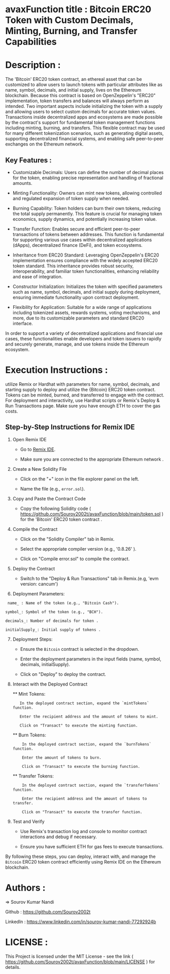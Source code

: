 # avaxFunction title : Bitcoin ERC20 Token with Custom Decimals, Minting, Burning, and Transfer Capabilities

# Description :

The 'Bitcoin' ERC20 token contract, an ethereal asset that can be customized to allow users to launch tokens with particular attributes like as name, symbol, decimals, and initial supply, lives on the Ethereum blockchain. Because this contract is based on OpenZeppelin's "ERC20" implementation, token transfers and balances will always perform as intended. Two important aspects include initializing the token with a supply and allowing users to select custom decimals for accurate token values. Transactions inside decentralized apps and ecosystems are made possible by the contract's support for fundamental token management functions including minting, burning, and transfers. This flexible contract may be used for many different tokenization scenarios, such as generating digital assets, supporting decentralized financial systems, and enabling safe peer-to-peer exchanges on the Ethereum network.

## Key Features :

  * Customizable Decimals: Users can define the number of decimal places for the token, enabling precise representation
    and handling of fractional amounts.

  * Minting Functionality: Owners can mint new tokens, allowing controlled and regulated expansion of token supply when needed.

  * Burning Capability: Token holders can burn their own tokens, reducing the total supply permanently. This feature is crucial for managing token economics, 
    supply dynamics, and potentially increasing token value.

  * Transfer Function: Enables secure and efficient peer-to-peer transactions of tokens between addresses. This function is fundamental for supporting various use 
    cases within decentralized applications (dApps), decentralized finance (DeFi), and token ecosystems.

  * Inheritance from ERC20 Standard: Leveraging OpenZeppelin's ERC20 implementation ensures compliance with the widely accepted ERC20 token standard. This 
    inheritance provides robust security, interoperability, and familiar token functionalities, enhancing reliability and ease of integration.

  * Constructor Initialization: Initializes the token with specified parameters such as name, symbol, decimals, and initial supply during deployment, ensuring 
    immediate functionality upon contract deployment.

  * Flexibility for Application: Suitable for a wide range of applications including tokenized assets, rewards systems, voting mechanisms, and more, due to its 
    customizable parameters and standard ERC20 interface.

In order to support a variety of decentralized applications and financial use cases, these functionalities enable developers and token issuers to rapidly and securely generate, manage, and use tokens inside the Ethereum ecosystem.

# Execution Instructions :

utilize Remix or Hardhat with parameters for name, symbol, decimals, and starting supply to deploy and utilize the {Bitcoin} ERC20 token contract. Tokens can be minted, burned, and transferred to engage with the contract. For deployment and interactivity, use Hardhat scripts or Remix's Deploy & Run Transactions page. Make sure you have enough ETH to cover the gas costs.


## Step-by-Step Instructions for Remix IDE

   1. Open Remix IDE

       * Go to [Remix IDE](https://remix.ethereum.org/).
         
       * Make sure you are connected to the appropriate Ethereum network .

   2. Create a New Solidity File

      * Click on the "+" icon in the file explorer panel on the left.
        
      * Name the file (e.g., `error.sol`).

   3. Copy and Paste the Contract Code

      * Copy the following Solidity code ( https://github.com/Sourov2002t/avaxFunction/blob/main/token.sol ) for the 'Bitcoin' ERC20 token contract .


   4. Compile the Contract

      * Click on the "Solidity Compiler" tab in Remix.
        
      * Select the appropriate compiler version (e.g., '0.8.26' ).
        
      * Click on "Compile error.sol" to compile the contract.
        

   5. Deploy the Contract

      * Switch to the "Deploy & Run Transactions" tab in Remix.(e.g, 'evm version: cancum')

   6. Deployment Parameters:

     name_ : Name of the token (e.g., "Bitcoin Cash").
     
    symbol_: Symbol of the token (e.g., "BCH").
    
    decimals_: Number of decimals for token .
    
    initialSupply_: Initial supply of tokens .

   7. Deployment Steps:

       * Ensure the `Bitcoin` contract is selected in the dropdown.
      
       * Enter the deployment parameters in the input fields (name, symbol, decimals, initialSupply).
      
       * Click on "Deploy" to deploy the contract.

   8. Interact with the Deployed Contract

       ** Mint Tokens:

             In the deployed contract section, expand the `mintTokens` function.
      
             Enter the recipient address and the amount of tokens to mint.
      
             Click on "Transact" to execute the minting function.

      ** Burn Tokens:

              In the deployed contract section, expand the `burnTokens` function.
      
              Enter the amount of tokens to burn.
      
              Click on "Transact" to execute the burning function.

      ** Transfer Tokens:

              In the deployed contract section, expand the `transferTokens` function.
      
              Enter the recipient address and the amount of tokens to transfer.
      
              Click on "Transact" to execute the transfer function.
      

   9. Test and Verify

      * Use Remix's transaction log and console to monitor contract interactions and debug if necessary.
        
      * Ensure you have sufficient ETH for gas fees to execute transactions.
        

By following these steps, you can deploy, interact with, and manage the `Bitcoin` ERC20 token contract efficiently using Remix IDE on the Ethereum blockchain.

# Authors : 

  => Sourov Kumar Nandi
  
  Github   :  https://github.com/Sourov2002t

  LinkedIn : https://www.linkedin.com/in/sourov-kumar-nandi-77292924b

# LICENSE :

This Project is licensed under the MIT License - see the link ( https://github.com/Sourov2002t/avaxFunction/blob/main/LICENSE ) for details.
